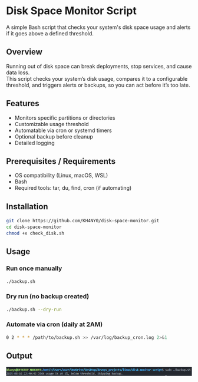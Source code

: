 # Disk Space Monitor Script

A simple Bash script that checks your system's disk space usage and alerts if it goes above a defined threshold.

## Overview
Running out of disk space can break deployments, stop services, and cause data loss.  
This script checks your system’s disk usage, compares it to a configurable threshold, and triggers alerts or backups, so you can act before it’s too late.


## Features
-  Monitors specific partitions or directories
-  Customizable usage threshold
-  Automatable via cron or systemd timers
-  Optional backup before cleanup
-  Detailed logging


## Prerequisites / Requirements
- OS compatibility (Linux, macOS, WSL)
- Bash
- Required tools: tar, du, find, cron (if automating)

## Installation

```bash
git clone https://github.com/KH4NY0/disk-space-monitor.git
cd disk-space-monitor
chmod +x check_disk.sh
```

## Usage
### Run once manually
```bash
./backup.sh
```

### Dry run (no backup created)
```bash
./backup.sh --dry-run
```

### Automate via cron (daily at 2AM)
```bash
0 2 * * * /path/to/backup.sh >> /var/log/backup_cron.log 2>&1
```

## Output
<p align="center">
  <img src="images/monitor-script-example.PNG" alt="Sample backup output" width="600">
</p>


